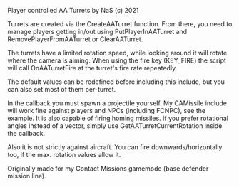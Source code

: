 Player controlled AA Turrets by NaS (c) 2021

Turrets are created via the CreateAATurret function. From there, you need to manage players getting in/out
 using PutPlayerInAATurret and RemovePlayerFromAATurret or ClearAATurret.

The turrets have a limited rotation speed, while looking around it will rotate where the camera is aiming.
When using the fire key (KEY_FIRE) the script will call OnAATurretFire at the turret's fire rate repeatedly.

The default values can be redefined before including this include, but you can also set most of them per-turret.

In the callback you must spawn a projectile yourself. My CAMissile include will work fine against
 players and NPCs (including FCNPC), see the example. It is also capable of firing homing missiles.
If you prefer rotational angles instead of a vector, simply use GetAATurretCurrentRotation inside the callback.

Also it is not strictly against aircraft. You can fire downwards/horizontally too, if the max. rotation values allow it.

Originally made for my Contact Missions gamemode (base defender mission line).
